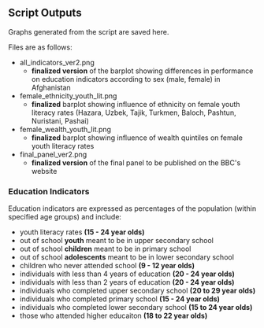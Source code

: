 ## Script Outputs  

Graphs generated from the script are saved here. 

Files are as follows:
- all_indicators_ver2.png
    - **finalized version** of the barplot showing differences in performance on education indicators according to sex (male, female) in Afghanistan 
- female_ethnicity_youth_lit.png
    - **finalized** barplot showing influence of ethnicity on female youth literacy rates (Hazara, Uzbek, Tajik, Turkmen, Baloch, Pashtun, Nuristani, Pashai)
- female_wealth_youth_lit.png
    - **finalized** barplot showing influence of wealth quintiles on female youth literacy rates 
- final_panel_ver2.png
    - **finalized version** of the final panel to be published on the BBC's website 


### Education Indicators 

Education indicators are expressed as percentages of the population (within specified age groups) and include:
- youth literacy rates **(15 - 24 year olds)**
- out of school **youth** meant to be in upper secondary school
- out of school **children** meant to be in primary school 
- out of school **adolescents** meant to be in lower secondary school
- children who never attended school **(9 - 12 year olds)**
- individuals with less than 4 years of education **(20 - 24 year olds)**
- individuals with less than 2 years of education **(20 - 24 year olds)**
- individuals who completed upper secondary school **(20 to 29 year olds)**
- individuals who completed primary school **(15 - 24 year olds)**
- individuals who completed lower secondary school **(15 to 24 year olds)**
- those who attended higher educaiton **(18 to 22 year olds)**

